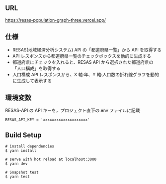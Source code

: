 ## URL

https://resas-population-graph-three.vercel.app/

## 仕様

- RESAS(地域経済分析システム) API の「都道府県一覧」から API を取得する
- API レスポンスから都道府県一覧のチェックボックスを動的に生成する
- 都道府県にチェックを入れると、RESAS API から選択された都道府県の「人口構成」を取得する
- 人口構成 API レスポンスから、X 軸:年、Y 軸:人口数の折れ線グラフを動的に生成して表示する

## 環境変数

RESAS-API の API キーを，プロジェクト直下の.env ファイルに記載

```
RESAS_API_KEY = 'xxxxxxxxxxxxxxxxxxxx'
```

## Build Setup

```
# install dependencies
$ yarn install

# serve with hot reload at localhost:3000
$ yarn dev

# Snapshot test
$ yarn test

```
